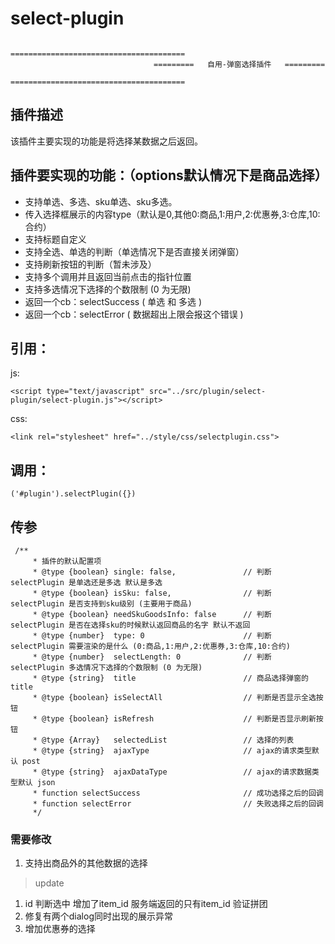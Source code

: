 # select-plugin

                                    =======================================
                                    =========   自用-弹窗选择插件   =========
                                    =======================================

## 插件描述
该插件主要实现的功能是将选择某数据之后返回。

## 插件要实现的功能：（options默认情况下是商品选择）
* 支持单选、多选、sku单选、sku多选。
* 传入选择框展示的内容type（默认是0,其他0:商品,1:用户,2:优惠券,3:仓库,10:合约）
* 支持标题自定义
* 支持全选、单选的判断（单选情况下是否直接关闭弹窗）
* 支持刷新按钮的判断（暂未涉及）
* 支持多个调用并且返回当前点击的指针位置
* 支持多选情况下选择的个数限制 (0 为无限)
* 返回一个cb：selectSuccess ( 单选 和 多选 )
* 返回一个cb：selectError ( 数据超出上限会报这个错误 )

## 引用：
js:
```
<script type="text/javascript" src="../src/plugin/select-plugin/select-plugin.js"></script>
```
css:
```
<link rel="stylesheet" href="../style/css/selectplugin.css">
```

## 调用：
```
('#plugin').selectPlugin({})
```
## 传参
```
 /**
     * 插件的默认配置项
     * @type {boolean} single: false,               // 判断 selectPlugin 是单选还是多选 默认是多选
     * @type {boolean} isSku: false,                // 判断 selectPlugin 是否支持到sku级别 (主要用于商品)
     * @type {boolean} needSkuGoodsInfo: false      // 判断 selectPlugin 是否在选择sku的时候默认返回商品的名字 默认不返回
     * @type {number}  type: 0                      // 判断 selectPlugin 需要渲染的是什么 (0:商品,1:用户,2:优惠券,3:仓库,10:合约)
     * @type {number}  selectLength: 0              // 判断 selectPlugin 多选情况下选择的个数限制 (0 为无限)
     * @type {string}  title                        // 商品选择弹窗的title
     * @type {boolean} isSelectAll                  // 判断是否显示全选按钮
     * @type {boolean} isRefresh                    // 判断是否显示刷新按钮
     * @type {Array}   selectedList                 // 选择的列表
     * @type {string}  ajaxType                     // ajax的请求类型默认 post
     * @type {string}  ajaxDataType                 // ajax的请求数据类型默认 json
     * function selectSuccess                       // 成功选择之后的回调
     * function selectError                         // 失败选择之后的回调
     */
 ```
### 需要修改
 1. 支持出商品外的其他数据的选择


> update

1. id 判断选中 增加了item_id 服务端返回的只有item_id   验证拼团
2. 修复有两个dialog同时出现的展示异常
3. 增加优惠券的选择
 
